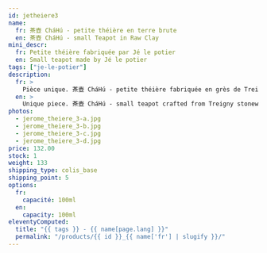 ```yaml
---
id: jetheiere3
name:
  fr: 茶壺 CháHú - petite théière en terre brute
  en: 茶壺 CháHú - small Teapot in Raw Clay
mini_descr:
  fr: Petite théière fabriquée par Jé le potier
  en: Small teapot made by Jé le potier
tags: ["je-le-potier"]
description:
  fr: >
    Pièce unique. 茶壺 CháHú - petite théière fabriquée en grès de Treigny, une argile naturelle assez tendre. Cette théière n'est pas émaillée et se patinera avec le temps. La verse est fluide et rapide.
  en: >
    Unique piece. 茶壺 CháHú - small teapot crafted from Treigny stoneware, a naturally soft clay. This teapot is unglazed and will develop a patina over time. The pour is smooth and fast.
photos:
  - jerome_theiere_3-a.jpg
  - jerome_theiere_3-b.jpg
  - jerome_theiere_3-c.jpg
  - jerome_theiere_3-d.jpg
price: 132.00
stock: 1
weight: 133
shipping_type: colis_base
shipping_point: 5
options:
  fr:
    capacité: 100ml
  en:
    capacity: 100ml
eleventyComputed:
  title: "{{ tags }} - {{ name[page.lang] }}"
  permalink: "/products/{{ id }}_{{ name['fr'] | slugify }}/"
---
```


